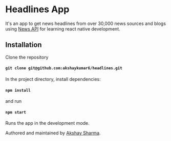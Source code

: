 # Headlines App

It's an app to get news headlines from over 30,000 news sources and blogs using [News API](https://newsapi.org) for learning react native development.

## Installation 

Clone the repository

#### `git clone git@github.com:akshaykumar6/headlines.git`

In the project directory, install dependencies:

#### `npm install`

and run 

#### `npm start`

Runs the app in the development mode.<br> 


Authored and maintained by [Akshay Sharma](https://akshaykumar6.github.io/).